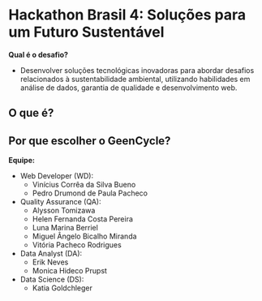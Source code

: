 # Hackathon Brasil 4: Soluções para um Futuro Sustentável

**Qual é o desafio?**
- Desenvolver soluções tecnológicas inovadoras para abordar desafios relacionados à sustentabilidade ambiental, utilizando habilidades em análise de dados, garantia de qualidade e desenvolvimento web.

**O que é?**
- 

**Por que escolher o GeenCycle?**
- 

**Equipe:**
- Web Developer (WD):
  - Vinícius Corrêa da Silva Bueno
  - Pedro Drumond de Paula Pacheco
- Quality Assurance (QA):
  - Alysson Tomizawa    
  - Helen Fernanda Costa Pereira
  - Luna Marina Berriel
  - Miguel Ângelo Bicalho Miranda
  - Vitória Pacheco Rodrigues
- Data Analyst (DA):
  - Erik Neves
  - Monica Hideco Prupst
- Data Science (DS):
  - Katia Goldchleger
